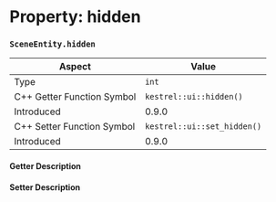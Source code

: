 
# Property: hidden
### `SceneEntity.hidden`

| Aspect | Value |
| --- | --- |
| Type | `int` |
| C++ Getter Function Symbol | `kestrel::ui::hidden()` |
| Introduced | 0.9.0 |
| C++ Setter Function Symbol | `kestrel::ui::set_hidden()` |
| Introduced | 0.9.0 |

#### Getter Description

#### Setter Description

